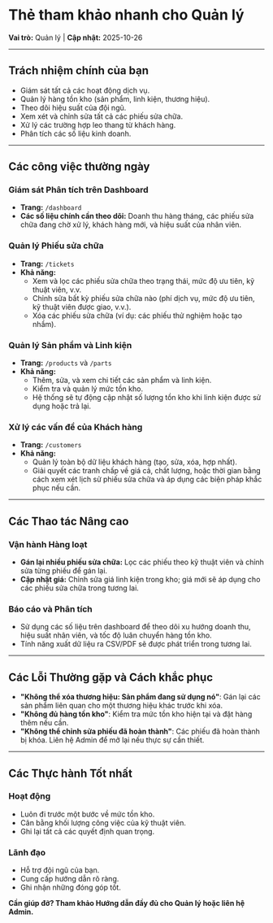 # Thẻ tham khảo nhanh cho Quản lý

**Vai trò:** Quản lý | **Cập nhật:** 2025-10-26

---

## Trách nhiệm chính của bạn

*   Giám sát tất cả các hoạt động dịch vụ.
*   Quản lý hàng tồn kho (sản phẩm, linh kiện, thương hiệu).
*   Theo dõi hiệu suất của đội ngũ.
*   Xem xét và chỉnh sửa tất cả các phiếu sửa chữa.
*   Xử lý các trường hợp leo thang từ khách hàng.
*   Phân tích các số liệu kinh doanh.

---

## Các công việc thường ngày

### Giám sát Phân tích trên Dashboard

*   **Trang:** `/dashboard`
*   **Các số liệu chính cần theo dõi:** Doanh thu hàng tháng, các phiếu sửa chữa đang chờ xử lý, khách hàng mới, và hiệu suất của nhân viên.

### Quản lý Phiếu sửa chữa

*   **Trang:** `/tickets`
*   **Khả năng:**
    *   Xem và lọc các phiếu sửa chữa theo trạng thái, mức độ ưu tiên, kỹ thuật viên, v.v.
    *   Chỉnh sửa bất kỳ phiếu sửa chữa nào (phí dịch vụ, mức độ ưu tiên, kỹ thuật viên được giao, v.v.).
    *   Xóa các phiếu sửa chữa (ví dụ: các phiếu thử nghiệm hoặc tạo nhầm).

### Quản lý Sản phẩm và Linh kiện

*   **Trang:** `/products` và `/parts`
*   **Khả năng:**
    *   Thêm, sửa, và xem chi tiết các sản phẩm và linh kiện.
    *   Kiểm tra và quản lý mức tồn kho.
    *   Hệ thống sẽ tự động cập nhật số lượng tồn kho khi linh kiện được sử dụng hoặc trả lại.

### Xử lý các vấn đề của Khách hàng

*   **Trang:** `/customers`
*   **Khả năng:**
    *   Quản lý toàn bộ dữ liệu khách hàng (tạo, sửa, xóa, hợp nhất).
    *   Giải quyết các tranh chấp về giá cả, chất lượng, hoặc thời gian bằng cách xem xét lịch sử phiếu sửa chữa và áp dụng các biện pháp khắc phục nếu cần.

---

## Các Thao tác Nâng cao

### Vận hành Hàng loạt

*   **Gán lại nhiều phiếu sửa chữa:** Lọc các phiếu theo kỹ thuật viên và chỉnh sửa từng phiếu để gán lại.
*   **Cập nhật giá:** Chỉnh sửa giá linh kiện trong kho; giá mới sẽ áp dụng cho các phiếu sửa chữa trong tương lai.

### Báo cáo và Phân tích

*   Sử dụng các số liệu trên dashboard để theo dõi xu hướng doanh thu, hiệu suất nhân viên, và tốc độ luân chuyển hàng tồn kho.
*   Tính năng xuất dữ liệu ra CSV/PDF sẽ được phát triển trong tương lai.

---

## Các Lỗi Thường gặp và Cách khắc phục

*   **"Không thể xóa thương hiệu: Sản phẩm đang sử dụng nó"**: Gán lại các sản phẩm liên quan cho một thương hiệu khác trước khi xóa.
*   **"Không đủ hàng tồn kho"**: Kiểm tra mức tồn kho hiện tại và đặt hàng thêm nếu cần.
*   **"Không thể chỉnh sửa phiếu đã hoàn thành"**: Các phiếu đã hoàn thành bị khóa. Liên hệ Admin để mở lại nếu thực sự cần thiết.

---

## Các Thực hành Tốt nhất

### Hoạt động

*   Luôn đi trước một bước về mức tồn kho.
*   Cân bằng khối lượng công việc của kỹ thuật viên.
*   Ghi lại tất cả các quyết định quan trọng.

### Lãnh đạo

*   Hỗ trợ đội ngũ của bạn.
*   Cung cấp hướng dẫn rõ ràng.
*   Ghi nhận những đóng góp tốt.

**Cần giúp đỡ? Tham khảo Hướng dẫn đầy đủ cho Quản lý hoặc liên hệ Admin.**